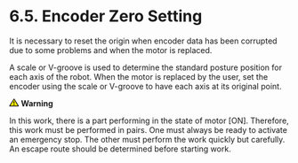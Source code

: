 ﻿# 6.5. Encoder Zero Setting 

It is necessary to reset the origin when encoder data has been corrupted due to some problems and when the motor is replaced.

A scale or V-groove is used to determine the standard posture position for each axis of the robot. When the motor is replaced by the user, set the encoder using the scale or V-groove to have each axis at its original point.




![](../../_assets/작은주의표시.png) <b>Warning</b>

In this work, there is a part performing in the state of motor [ON]. Therefore, this work must be performed in pairs. One must always be ready to activate an emergency stop. The other must perform the work quickly but carefully. 
An escape route should be determined before starting work.
